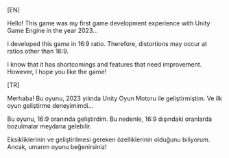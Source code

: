 [EN]

Hello! This game was my first game development experience with Unity Game Engine in the year 2023...

I developed this game in 16:9 ratio. Therefore, distortions may occur at ratios other than 16:9.

I know that it has shortcomings and features that need improvement. However, I hope you like the game!

[TR]

Merhaba! Bu oyunu, 2023 yılında Unity Oyun Motoru ile geliştirmiştim. Ve ilk oyun geliştirme deneyimimdi...

Bu oyunu, 16:9 oranında geliştirdim. Bu nedenle, 16:9 dışındaki oranlarda bozulmalar meydana gelebilir.

Eksikliklerinin ve geliştirilmesi gereken özelliklerinin olduğunu biliyorum. Ancak, umarım oyunu beğenirsiniz!

